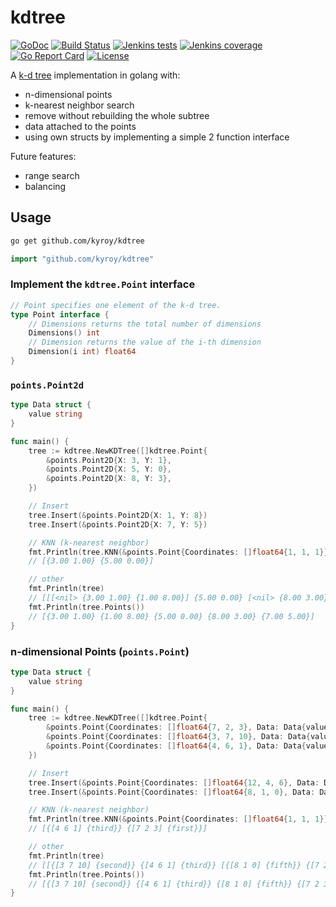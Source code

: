 # kdtree

[![GoDoc](https://godoc.org/github.com/Kyroy/kdtree?status.svg)](https://godoc.org/github.com/Kyroy/kdtree)
[![Build Status](https://jenkins.kyroy.com/job/github.com-kyroy/job/kdtree/job/master/badge/icon)](https://jenkins.kyroy.com/job/github.com-kyroy/job/kdtree/job/master/)
[![Jenkins tests](https://img.shields.io/jenkins/t/https/jenkins.kyroy.com/job/github.com-kyroy/job/kdtree/job/master.svg)](https://jenkins.kyroy.com/job/github.com-kyroy/job/kdtree/job/master/)
[![Jenkins coverage](https://img.shields.io/jenkins/c/https/jenkins.kyroy.com/job/github.com-kyroy/job/kdtree/job/master.svg)](https://jenkins.kyroy.com/job/github.com-kyroy/job/kdtree/job/master/)
[![Go Report Card](https://goreportcard.com/badge/github.com/kyroy/kdtree)](https://goreportcard.com/report/github.com/kyroy/kdtree)
[![License](https://img.shields.io/badge/License-Apache%202.0-blue.svg)](https://github.com/Kyroy/kdtree/blob/master/LICENSE)

A [k-d tree](https://en.wikipedia.org/wiki/K-d_tree) implementation in golang with:
- n-dimensional points
- k-nearest neighbor search
- remove without rebuilding the whole subtree
- data attached to the points
- using own structs by implementing a simple 2 function interface 

Future features:
- range search
- balancing


## Usage

```bash
go get github.com/kyroy/kdtree
```

```go
import "github.com/kyroy/kdtree"
````



### Implement the `kdtree.Point` interface

```go
// Point specifies one element of the k-d tree.
type Point interface {
	// Dimensions returns the total number of dimensions
	Dimensions() int
	// Dimension returns the value of the i-th dimension
	Dimension(i int) float64
}
```


### `points.Point2d`

```go
type Data struct {
	value string
}

func main() {
	tree := kdtree.NewKDTree([]kdtree.Point{
		&points.Point2D{X: 3, Y: 1},
		&points.Point2D{X: 5, Y: 0},
		&points.Point2D{X: 8, Y: 3},
	})

	// Insert
	tree.Insert(&points.Point2D{X: 1, Y: 8})
	tree.Insert(&points.Point2D{X: 7, Y: 5})

	// KNN (k-nearest neighbor)
	fmt.Println(tree.KNN(&points.Point{Coordinates: []float64{1, 1, 1}}, 2))
	// [{3.00 1.00} {5.00 0.00}]

	// other
	fmt.Println(tree)
	// [[[<nil> {3.00 1.00} {1.00 8.00}] {5.00 0.00} [<nil> {8.00 3.00} {7.00 5.00}]]]
	fmt.Println(tree.Points())
	// [{3.00 1.00} {1.00 8.00} {5.00 0.00} {8.00 3.00} {7.00 5.00}]
}
```

### n-dimensional Points (`points.Point`)
```go
type Data struct {
	value string
}

func main() {
	tree := kdtree.NewKDTree([]kdtree.Point{
		&points.Point{Coordinates: []float64{7, 2, 3}, Data: Data{value: "first"}},
		&points.Point{Coordinates: []float64{3, 7, 10}, Data: Data{value: "second"}},
		&points.Point{Coordinates: []float64{4, 6, 1}, Data: Data{value: "third"}},
	})

	// Insert
	tree.Insert(&points.Point{Coordinates: []float64{12, 4, 6}, Data: Data{value: "fourth"}})
	tree.Insert(&points.Point{Coordinates: []float64{8, 1, 0}, Data: Data{value: "fifth"}})

	// KNN (k-nearest neighbor)
	fmt.Println(tree.KNN(&points.Point{Coordinates: []float64{1, 1, 1}}, 2))
	// [{[4 6 1] {third}} {[7 2 3] {first}}]

	// other
	fmt.Println(tree)
	// [[{[3 7 10] {second}} {[4 6 1] {third}} [{[8 1 0] {fifth}} {[7 2 3] {first}} {[12 4 6] {fourth}}]]]
	fmt.Println(tree.Points())
	// [{[3 7 10] {second}} {[4 6 1] {third}} {[8 1 0] {fifth}} {[7 2 3] {first}} {[12 4 6] {fourth}}]
}
```
